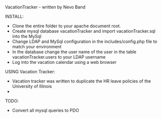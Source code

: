 VacationTracker - written by Nevo Band

INSTALL:
* Clone the entire folder to your apache document root.
* Create mysql database vacationTracker and import vacationTracker.sql into the MySql
* Change LDAP and MySql configuration in the includes/config.php file to match your environment
* In the database change the user name of the user in the table vacationTracker.users to your LDAP username
* Log into the vacation calendar using a web browser

USING Vacation Tracker:
* Vacation tracker was written to duplicate the HR leave policies of the University of Illinois
* 

TODO:
* Convert all mysql queries to PDO
